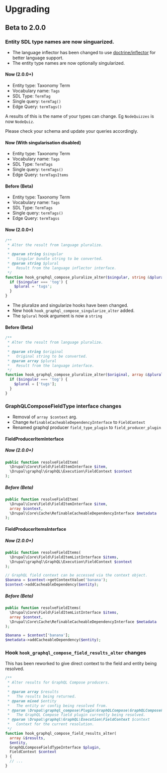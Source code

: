 # Upgrading

## Beta to 2.0.0

### Entity SDL type names are now singuarized.

- The language inflector has been changed to use [doctrine/inflector](https://www.doctrine-project.org/projects/doctrine-inflector/en/2.0/index.html) for better language support.
- The entity type names are now optionally singularized.

<!-- tabs:start -->

#### **Now (2.0.0+)**

- Entity type: Taxonomy Term
- Vocabulary name: `Tags`
- SDL Type: `TermTag`
- Single query: `termTag()`
- Edge Query: `termTags()`

A results of this is the name of your types can change. Eg `NodeQuizzes` is now `NodeQuiz`.

Please check your schema and update your queries accordingly.

#### **Now (With singularisation disabled)**

- Entity type: Taxonomy Term
- Vocabulary name: `Tags`
- SDL Type: `TermTags`
- Single query: `termTags()`
- Edge Query: `termTagsItems`

#### **Before (Beta)**

- Entity type: Taxonomy Term
- Vocabulary name: `Tags`
- SDL Type: `TermTags`
- Single query: `termTags()`
- Edge Query: `termTagss`

<!-- tabs:end -->

<!-- tabs:start -->

#### **Now (2.0.0+)**

```php
/**
 * Alter the result from language pluralize.
 *
 * @param string $singular
 *   Singular bundle string to be converted.
 * @param string $plural
 *   Result from the language inflector interface.
 */
function hook_graphql_compose_pluralize_alter($singular, string &$plural): void {
  if ($singular === 'tog') {
    $plural = 'tugs';
  }
}
```

- The pluralize and singularize hooks have been changed.
- New hook `hook_graphql_compose_singularize_alter` added.
- The `$plural` hook argument is now a `string`

#### **Before (Beta)**

```php
/**
 * Alter the result from language pluralize.
 *
 * @param string $original
 *   Original string to be converted.
 * @param array $plural
 *   Result from the language interface.
 */
function hook_graphql_compose_pluralize_alter($original, array &$plural): void {
  if ($singular === 'tog') {
    $plural = ['tugs'];
  }
}
```

<!-- tabs:end -->

### GraphQLComposeFieldType interface changes

- Removal of `array $context` arg.
- Change `RefinableCacheableDependencyInterface` to `FieldContext`
- Renamed graphql producer `field_type_plugin` to `field_producer_plugin`

#### FieldProducerItemInterface

<!-- tabs:start -->

##### **Now (2.0.0+)**

```php
public function resolveFieldItem(
  \Drupal\Core\Field\FieldItemInterface $item,
  \Drupal\graphql\GraphQL\Execution\FieldContext $context
);
```

##### **Before (Beta)**

```php
public function resolveFieldItem(
  \Drupal\Core\Field\FieldItemInterface $item,
  array $context,
  \Drupal\Core\Cache\RefinableCacheableDependencyInterface $metadata
);
```

<!-- tabs:end -->

#### FieldProducerItemsInterface

<!-- tabs:start -->

##### **Now (2.0.0+)**

```php
public function resolveFieldItems(
  \Drupal\Core\Field\FieldItemListInterface $items,
  \Drupal\graphql\GraphQL\Execution\FieldContext $context
);
```

```php
// GraphQL field context can be accessed via the context object.
$banana = $context->getContextValue('banana');
$context->addCacheableDependency($entity);
```

##### **Before (Beta)**

```php
public function resolveFieldItems(
  \Drupal\Core\Field\FieldItemListInterface $items,
  array $context,
  \Drupal\Core\Cache\RefinableCacheableDependencyInterface $metadata
);
```

```php
$banana = $context['banana'];
$metadata->addCacheableDependency($entity);
```

<!-- tabs:end -->

### Hook `hook_graphql_compose_field_results_alter` changes

This has been reworked to give direct context to the field and entity being resolved.

```php
/**
 * Alter results for GraphQL Compose producers.
 *
 * @param array $results
 *   The results being returned.
 * @param mixed $entity
 *   The entity or config being resolved from.
 * @param \Drupal\graphql_compose\Plugin\GraphQLCompose\GraphQLComposeFieldTypeInterface $plugin
 *   The GraphQL Compose field plugin currently being resolved.
 * @param \Drupal\graphql\GraphQL\Execution\FieldContext $context
 *   Context for the current resolution.
 */
function hook_graphql_compose_field_results_alter(
  array &$results,
  $entity,
  GraphQLComposeFieldTypeInterface $plugin,
  FieldContext $context
) {
  // ...
}
```
